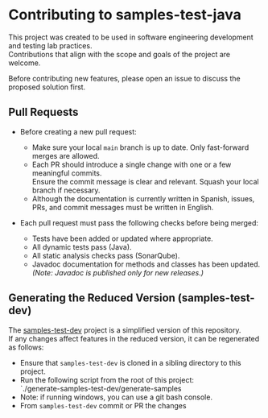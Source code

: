 # Contributing to samples-test-java

This project was created to be used in software engineering development and testing lab practices.  
Contributions that align with the scope and goals of the project are welcome.

Before contributing new features, please open an issue to discuss the proposed solution first.

## Pull Requests

- Before creating a new pull request:
  - Make sure your local `main` branch is up to date. Only fast-forward merges are allowed.
  - Each PR should introduce a single change with one or a few meaningful commits.  
    Ensure the commit message is clear and relevant. Squash your local branch if necessary.
  - Although the documentation is currently written in Spanish, issues, PRs, and commit messages must be written in English.

- Each pull request must pass the following checks before being merged:
  - Tests have been added or updated where appropriate.
  - All dynamic tests pass (Java).
  - All static analysis checks pass (SonarQube).
  - Javadoc documentation for methods and classes has been updated.  
    *(Note: Javadoc is published only for new releases.)*

## Generating the Reduced Version (samples-test-dev)

The [samples-test-dev](https://github.com/javiertuya/samples-test-dev) project is a simplified version of this repository.  
If any changes affect features in the reduced version, it can be regenerated as follows:

- Ensure that `samples-test-dev` is cloned in a sibling directory to this project.
- Run the following script from the root of this project:  
  `./generate-samples-test-dev/generate-samples  
- Note: if running windows, you can use a git bash console.
- From `samples-test-dev` commit or PR the changes

